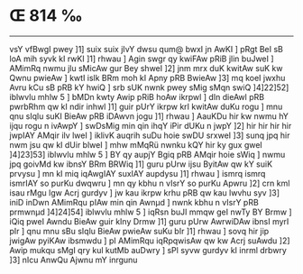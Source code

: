 # Œ 814 ‰
---
vsY vfBwgI pwey ]1] suix suix jIvY dwsu qum@ bwxI jn AwKI ] pRgt BeI
sB loA mih syvk kI rwKI ]1] rhwau ] Agin swgr qy kwiFAw pRiB
jlin buJweI ] AMimRq nwmu jlu sMicAw gur Bey shweI ]2] jnm mrx duK
kwitAw suK kw Qwnu pwieAw ] kwtI islk BRm moh kI Apny pRB BwieAw
]3] mq koeI jwxhu Avru kCu sB pRB kY hwiQ ] srb sUK nwnk pwey sMig
sMqn swiQ ]4]22]52] iblwvlu mhlw 5 ] bMDn kwty Awip pRiB hoAw
ikrpwl ] dIn dieAwl pRB pwrbRhm qw kI ndir inhwl ]1] guir pUrY
ikrpw krI kwitAw duKu rogu ] mnu qnu sIqlu suKI BieAw pRB iDAwvn jogu
]1] rhwau ] AauKDu hir kw nwmu hY ijqu rogu n ivAwpY ] swDsMig min
qin ihqY iPir dUKu n jwpY ]2] hir hir hir hir jwpIAY AMqir ilv lweI
] iklivK auqrih suDu hoie swDU srxweI ]3] sunq jpq hir nwm jsu qw
kI dUir blweI ] mhw mMqRü nwnku kQY hir ky gux gweI ]4]23]53]
iblwvlu mhlw 5 ] BY qy aupjY Bgiq pRB AMqir hoie sWiq ] nwmu jpq
goivMd kw ibnsY BRm BRWiq ]1] guru pUrw ijsu ByitAw qw kY suiK prvysu ]
mn kI miq iqAwgIAY suxIAY aupdysu ]1] rhwau ] ismrq ismrq ismrIAY
so purKu dwqwru ] mn qy kbhu n vIsrY so purKu Apwru ]2] crn kml isau
rMgu lgw Acrj gurdyv ] jw kau ikrpw krhu pRB qw kau lwvhu syv ]3]
iniD inDwn AMimRqu pIAw min qin Awnµd ] nwnk kbhu n vIsrY pRB
prmwnµd ]4]24]54] iblwvlu mhlw 5 ] iqRsn buJI mmqw geI nwTy BY
Brmw ] iQiq pweI Awndu BieAw guir kIny Drmw ]1] guru pUrw AwrwiDAw
ibnsI myrI pIr ] qnu mnu sBu sIqlu BieAw pwieAw suKu bIr ]1] rhwau
] sovq hir jip jwigAw pyiKAw ibsmwdu ] pI AMimRqu iqRpqwisAw qw kw
Acrj suAwdu ]2] Awip mukqu sMgI qry kul kutMb auDwry ] sPl syvw
gurdyv kI inrml drbwry ]3] nIcu AnwQu Ajwnu mY inrgunu
####
